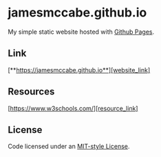 # jamesmccabe.github.io
My simple static website hosted with [Github Pages][github_link].

## Link
[**https://jamesmccabe.github.io**][website_link]

## Resources
[https://www.w3schools.com/][resource_link]

## License
Code licensed under an [MIT-style License][license_link].

[github_link]: https://pages.github.com/
[website_link]: https://jamesmccabe.github.io
[resource_link]: https://www.w3schools.com/
[license_link]: https://github.com/jamesmccabe/jamesmccabe.github.io/blob/main/LICENSE
